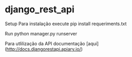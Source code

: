 # django_rest_api

Setup
Para instalação execute pip install requeriments.txt

Run
python manager.py runserver

Para utlilização da API documentação [aqui] (http://docs.djangorestapi.apiary.io/)
